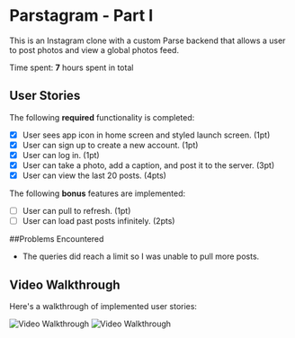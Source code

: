 # Parstagram - Part I

This is an Instagram clone with a custom Parse backend that allows a user to post photos and view a global photos feed.

Time spent: **7** hours spent in total

## User Stories

The following **required** functionality is completed:

- [X] User sees app icon in home screen and styled launch screen. (1pt)
- [X] User can sign up to create a new account. (1pt)
- [X] User can log in. (1pt)
- [X] User can take a photo, add a caption, and post it to the server. (3pt)
- [X] User can view the last 20 posts. (4pts)

The following **bonus** features are implemented:

- [ ] User can pull to refresh. (1pt)
- [ ] User can load past posts infinitely. (2pts)

##Problems Encountered
- The queries did reach a limit so I was unable to pull more posts.

## Video Walkthrough

Here's a walkthrough of implemented user stories:

<img src='https://recordit.co/CINNT16KUo.gif' title='Video Walkthrough' width='' alt='Video Walkthrough' />

<img src='https://recordit.co/YJINi5JWlp.gif' title='Video Walkthrough' width='' alt='Video Walkthrough' />


